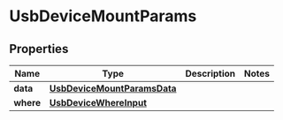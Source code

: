 

# UsbDeviceMountParams


## Properties

Name | Type | Description | Notes
------------ | ------------- | ------------- | -------------
**data** | [**UsbDeviceMountParamsData**](UsbDeviceMountParamsData.md) |  | 
**where** | [**UsbDeviceWhereInput**](UsbDeviceWhereInput.md) |  | 



